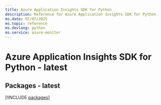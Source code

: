 ```yaml
---
title: Azure Application Insights SDK for Python
description: Reference for Azure Application Insights SDK for Python
ms.date: 07/07/2025
ms.topic: reference
ms.devlang: python
ms.service: azure-monitor
---
```

# Azure Application Insights SDK for Python - latest
## Packages - latest
[!INCLUDE [packages](application-insights-index.md)]